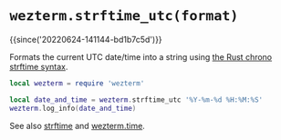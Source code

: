 # `wezterm.strftime_utc(format)`

{{since('20220624-141144-bd1b7c5d')}}

Formats the current UTC date/time into a string using [the Rust chrono
strftime syntax](https://docs.rs/chrono/0.4.19/chrono/format/strftime/index.html).

```lua
local wezterm = require 'wezterm'

local date_and_time = wezterm.strftime_utc '%Y-%m-%d %H:%M:%S'
wezterm.log_info(date_and_time)
```

See also [strftime](strftime.md) and [wezterm.time](../wezterm.time/index.md).
